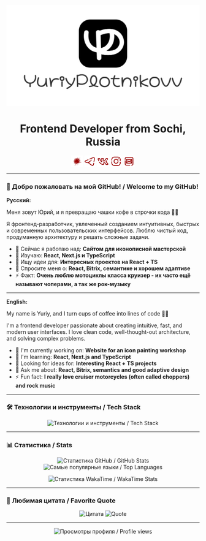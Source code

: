 <a href="https://yuriyplotnikovv.ru/" target="_blank">
    <img src="/assets/heading.png" width="1200" alt="Yuriy Plotnikov" />
</a>
<h1 align="center">Frontend Developer from Sochi, Russia</h1>
<p align="center">
    <a href="https://habr.com/ru/users/YuriyPlotnikovv/" target="_blank"><img src="/assets/icon-habr.svg" width="30" height="30" alt="Habr" /></a>
    <a href="https://t.me/yuriyplotnikovv/" target="_blank"><img src="/assets/icon-telegram.svg" width="30" height="30" alt="Telegram" /></a>
    <a href="https://vk.com/yuriy.plotnikovv/" target="_blank"><img src="/assets/icon-vk.svg" width="30" height="30" alt="Vk" /></a>
    <a href="https://instagram.com/yuriy.plotnikovv/" target="_blank"><img src="/assets/icon-instagram.svg" width="30" height="30" alt="Instagram" /></a>
    <a href="mailto:yuriy.plotnikovv@yandex.ru"><img src="/assets/icon-mail.svg" width="30" height="30" alt="Email" /></a>
</p>

---

### 👋 Добро пожаловать на мой GitHub! / Welcome to my GitHub!

**Русский:**
<p>Меня зовут Юрий, и я превращаю чашки кофе в строчки кода 🧙‍♂️</p>
<p>Я фронтенд-разработчик, увлеченный созданием интуитивных, быстрых и современных пользовательских интерфейсов. Люблю чистый код, продуманную архитектуру и решать сложные задачи.</p>

- 🔭 Сейчас я работаю над: **Сайтом для иконописной мастерской**
- 🌱 Изучаю: **React, Next.js и TypeScript**
- 👯 Ищу идеи для: **Интересных проектов на React + TS**
- 💬 Спросите меня о: **React, Bitrix, семантике и хорошем адаптиве**
- ⚡ Факт: **Очень люблю мотоциклы класса круизер - их часто ещё называют чоперами, а так же рок-музыку**

---

**English:**
<p>My name is Yuriy, and I turn cups of coffee into lines of code 🧙‍♂️</p>
<p>I'm a frontend developer passionate about creating intuitive, fast, and modern user interfaces. I love clean code, well-thought-out architecture, and solving complex problems.</p>

- 🔭 I'm currently working on: **Website for an icon painting workshop**
- 🌱 I'm learning: **React, Next.js and TypeScript**
- 👯 Looking for ideas for: **Interesting React + TS projects**
- 💬 Ask me about: **React, Bitrix, semantics and good adaptive design**
- ⚡ Fun fact: **I really love cruiser motorcycles (often called choppers) and rock music**

---

### 🛠️ Технологии и инструменты / Tech Stack

<p align="center"> 
    <img src="https://skillicons.dev/icons?i=html,css,sass,less,js,jquery,vue,react,redux,nextjs,ts,php,phpstorm,gulp,figma&perline=5" alt="Технологии и инструменты / Tech Stack"/>
</p>

---

### 📊 Статистика / Stats

<p align="center">
    <img height="165" src="https://github-readme-stats.vercel.app/api?username=yuriyplotnikovv&show_icons=true&theme=shadow_red&text_color=cccccc&hide_border=true&count_private=true&include_all_commits=true" alt="Статистика GitHub / GitHub Stats" />
    <img height="165" src="https://github-readme-stats.vercel.app/api/top-langs/?username=yuriyplotnikovv&layout=donut&theme=shadow_red&text_color=cccccc&hide_border=true&langs_count=6&exclude_repo=github-readme-stats" alt="Самые популярные языки / Top Languages" />
</p>

<p align="center">
    <img height="165" src="https://github-readme-stats.vercel.app/api/wakatime?username=yuriyplotnikovv&layout=compact&theme=shadow_red&text_color=cccccc&hide_border=true&langs_count=5&custom_title=Weekly%20Coding%20Activity" alt="Статистика WakaTime / WakaTime Stats" />
</p>

---

### 📜 Любимая цитата / Favorite Quote

<p align="center">
    <img src="https://quotes-github-readme.vercel.app/api?type=vertical&theme=dark&quoteColor=9A0000&symbolColor=cccccc&authorColor=cccccc&quote=Возможно%20всё.%20На%20невозможное%20просто%20требуется%20больше%20времени&author=Дэн%20Браун" alt="Цитата" />
    <img src="https://quotes-github-readme.vercel.app/api?type=vertical&theme=dark&quoteColor=9A0000&symbolColor=cccccc&authorColor=cccccc&quote=Everything%20is%20possible.%20The%20impossible%20just%20takes%20longer&author=Dan%20Brown" alt="Quote" />
</p>

---

<p align="center">
    <img src="https://komarev.com/ghpvc/?username=yuriyplotnikovv&color=9A0000&style=for-the-badge" alt="Просмотры профиля / Profile views" />
</p>